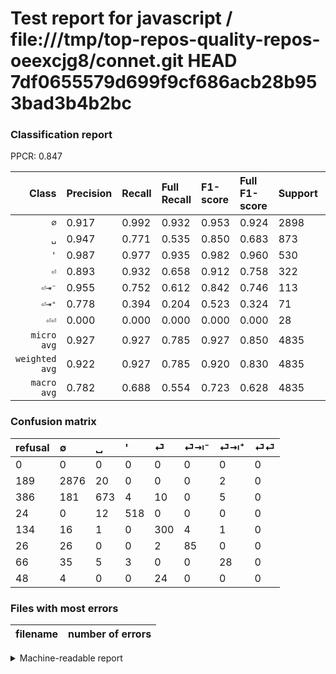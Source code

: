 # Test report for javascript / file:///tmp/top-repos-quality-repos-oeexcjg8/connet.git HEAD 7df0655579d699f9cf686acb28b953bad3b4b2bc

### Classification report

PPCR: 0.847

| Class | Precision | Recall | Full Recall | F1-score | Full F1-score | Support | Full Support | PPCR |
|------:|:----------|:-------|:------------|:---------|:---------|:--------|:-------------|:-----|
| `∅` | 0.917| 0.992| 0.932| 0.953| 0.924| 2898| 3087| 0.939 |
| `␣` | 0.947| 0.771| 0.535| 0.850| 0.683| 873| 1259| 0.693 |
| `'` | 0.987| 0.977| 0.935| 0.982| 0.960| 530| 554| 0.957 |
| `⏎` | 0.893| 0.932| 0.658| 0.912| 0.758| 322| 456| 0.706 |
| `⏎⇥⁻` | 0.955| 0.752| 0.612| 0.842| 0.746| 113| 139| 0.813 |
| `⏎⇥⁺` | 0.778| 0.394| 0.204| 0.523| 0.324| 71| 137| 0.518 |
| `⏎⏎` | 0.000| 0.000| 0.000| 0.000| 0.000| 28| 76| 0.368 |
| `micro avg` | 0.927| 0.927| 0.785| 0.927| 0.850| 4835| 5708| 0.847 |
| `weighted avg` | 0.922| 0.927| 0.785| 0.920| 0.830| 4835| 5708| 0.847 |
| `macro avg` | 0.782| 0.688| 0.554| 0.723| 0.628| 4835| 5708| 0.847 |

### Confusion matrix

|refusal|  ∅| ␣| '| ⏎| ⏎⇥⁻| ⏎⇥⁺| ⏎⏎| 
|:---|:---|:---|:---|:---|:---|:---|:---|
|0 |0 |0 |0 |0 |0 |0 |0 |
|189 |2876 |20 |0 |0 |0 |2 |0 |
|386 |181 |673 |4 |10 |0 |5 |0 |
|24 |0 |12 |518 |0 |0 |0 |0 |
|134 |16 |1 |0 |300 |4 |1 |0 |
|26 |26 |0 |0 |2 |85 |0 |0 |
|66 |35 |5 |3 |0 |0 |28 |0 |
|48 |4 |0 |0 |24 |0 |0 |0 |

### Files with most errors

| filename | number of errors|
|:----:|:-----|

<details>
    <summary>Machine-readable report</summary>
```json
{
  "cl_report": {"\u0027": {"f1-score": 0.9819905213270141, "precision": 0.9866666666666667, "recall": 0.9773584905660377, "support": 530}, "macro avg": {"f1-score": 0.7230699595206846, "precision": 0.7822027493817006, "recall": 0.6884182255618939, "support": 4835}, "micro avg": {"f1-score": 0.9265770423991727, "precision": 0.9265770423991727, "recall": 0.9265770423991727, "support": 4835}, "weighted avg": {"f1-score": 0.9203320692245212, "precision": 0.9216043261509501, "recall": 0.9265770423991727, "support": 4835}, "\u2205": {"f1-score": 0.9529489728296885, "precision": 0.9165073295092415, "recall": 0.9924085576259489, "support": 2898}, "\u23ce": {"f1-score": 0.911854103343465, "precision": 0.8928571428571429, "recall": 0.9316770186335404, "support": 322}, "\u23ce\u21e5\u207a": {"f1-score": 0.5233644859813084, "precision": 0.7777777777777778, "recall": 0.39436619718309857, "support": 71}, "\u23ce\u21e5\u207b": {"f1-score": 0.8415841584158416, "precision": 0.9550561797752809, "recall": 0.7522123893805309, "support": 113}, "\u23ce\u23ce": {"f1-score": 0.0, "precision": 0.0, "recall": 0.0, "support": 28}, "\u2423": {"f1-score": 0.8497474747474747, "precision": 0.9465541490857946, "recall": 0.7709049255441008, "support": 873}},
  "cl_report_full": {"\u0027": {"f1-score": 0.9601482854494902, "precision": 0.9866666666666667, "recall": 0.9350180505415162, "support": 554}, "macro avg": {"f1-score": 0.6277574707571115, "precision": 0.7822027493817006, "recall": 0.5535718888494775, "support": 5708}, "micro avg": {"f1-score": 0.8498529830219103, "precision": 0.9265770423991727, "recall": 0.7848633496846531, "support": 5708}, "weighted avg": {"f1-score": 0.8300651033506855, "precision": 0.913460819010959, "recall": 0.7848633496846531, "support": 5708}, "\u2205": {"f1-score": 0.9240160642570281, "precision": 0.9165073295092415, "recall": 0.9316488500161969, "support": 3087}, "\u23ce": {"f1-score": 0.7575757575757577, "precision": 0.8928571428571429, "recall": 0.6578947368421053, "support": 456}, "\u23ce\u21e5\u207a": {"f1-score": 0.3236994219653179, "precision": 0.7777777777777778, "recall": 0.20437956204379562, "support": 137}, "\u23ce\u21e5\u207b": {"f1-score": 0.7456140350877193, "precision": 0.9550561797752809, "recall": 0.6115107913669064, "support": 139}, "\u23ce\u23ce": {"f1-score": 0.0, "precision": 0.0, "recall": 0.0, "support": 76}, "\u2423": {"f1-score": 0.6832487309644669, "precision": 0.9465541490857946, "recall": 0.534551231135822, "support": 1259}},
  "ppcr": 0.8470567624386826
}
```
</details>

